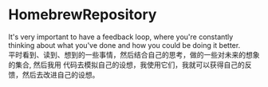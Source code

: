 # HomebrewRepository
It's very important to have a feedback loop, where you're constantly thinking about what you've done and how you could be doing it better.
<br/>
平时看到、读到、想到的一些事情，然后结合自己的思考，做的一些对未来的想象的集合, 然后我用
代码去模拟自己的设想，我使用它们，我就可以获得自己的反馈，然后去改进自己的设想。


